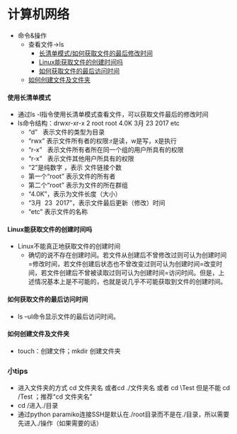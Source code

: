 # 计算机网络

- 命令&操作
    - 查看文件->ls
        - [长清单模式/如何获取文件的最后修改时间](#使用长清单模式)
        - [Linux能获取文件的创建时间吗](#Linux能获取文件的创建时间吗)
        - [如何获取文件的最后访问时间](#如何获取文件的最后访问时间)
    - [如何创建文件及文件夹](#如何创建文件及文件夹)
<!-- GFM-TOC -->

#### 使用长清单模式
- 通过ls -l指令使用长清单模式查看文件，可以获取文件最后的修改时间
- ls命令结构：drwxr-xr-x  2 root root 4.0K  3月  23  2017  etc
    - “d”   表示文件的类型为目录
    - “rwx” 表示文件所有者的权限:r是读，w是写，x是执行
    - “r-x”   表示文件所有者所在同一个组的用户所具有的权限
    - “r-x”   表示文件其他用户所具有的权限
    - “2”是纯数字 ，表示 文件链接个数  
    - 第一个“root” 表示文件的所有者   
    - 第二个“root” 表示为文件的所在群组   
    - “4.0K”，表示为文件长度（大小）  
    - “3月  23  2017”，表示文件最后更新（修改）时间  
    - “etc” 表示文件的名称

#### Linux能获取文件的创建时间吗
- Linux不能真正地获取文件的创建时间
    - 确切的说不存在创建时间。若文件从创建后不曾修改过则可认为创建时间=修改时间，若文件创建后状态也不曾改变过则可认为创建时间=改变时间，若文件创建后不曾被读取过则可认为创建时间=访问时间。但是，上述情况基本上是不可能的，也就是说几乎不可能获取到文件的创建时间。

#### 如何获取文件的最后访问时间
- ls –ul命令显示文件的最后访问时间。

#### 如何创建文件及文件夹
- touch：创建文件；mkdir 创建文件夹

### 小tips
- 进入文件夹的方式 cd 文件夹名 或者cd ./文件夹名 或者 cd \Test 但是不能 cd /Test ；推荐“cd 文件夹名”
- cd /进入./目录
- 通过python paramiko连接SSH是默认在./root目录而不是在./目录，所以需要先进入./操作（如果需要的话）
